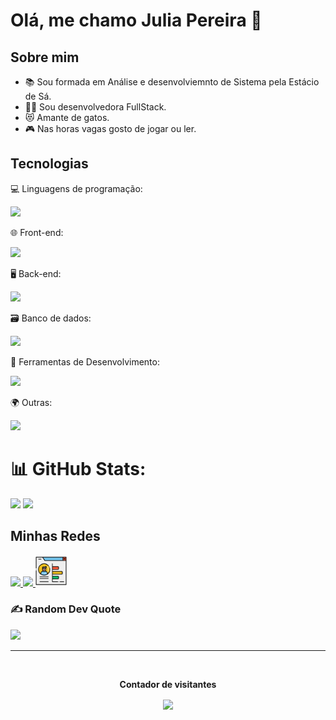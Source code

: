 <h1 style="display:flex; justify-content:space-between;">Olá, me chamo Julia Pereira 👋</h1>
  
## Sobre mim
- 📚 Sou formada em Análise e desenvolviemnto de Sistema pela Estácio de Sá.
- 👨‍💻 Sou desenvolvedora FullStack.
- 😻 Amante de gatos.
- 🎮 Nas horas vagas gosto de jogar ou ler.


## Tecnologias

  <p>
    <p>💻 Linguagens de programação:</p>
   <a href="https://skillicons.dev">
    <img src="https://skillicons.dev/icons?i=java,python,js,typescript" />
  </a>
</p>

  <p>
    <p>🌐 Front-end:</p>
   <a href="https://skillicons.dev">
    <img src="https://skillicons.dev/icons?i=react,html,css,nextjs,styledcomponents,tailwind" />
  </a>
  </p>
    <p>
    <p>🖥️ Back-end:</p>
   <a href="https://skillicons.dev">
    <img src="https://skillicons.dev/icons?i=nestjs,django,spring,express,nodejs,prisma" />
  </a>
  </p>
      <p>
    <p>🗃️ Banco de dados:</p>
   <a href="https://skillicons.dev">
    <img src="https://skillicons.dev/icons?i=mysql,postgresql" />
  </a>
  </p>
      <p>
    <p>🧰 Ferramentas de Desenvolvimento:</p>
   <a href="https://skillicons.dev">
    <img src="https://skillicons.dev/icons?i=vscode,github,figma,maven" />
  </a>
  </p>
      <p>
    <p>🌍 Outras:</p>
   <a href="https://skillicons.dev">
    <img src="https://skillicons.dev/icons?i=docker" />
  </a>
  </p>




# 📊 GitHub Stats:
![](https://github-readme-stats-zeta-dun-92.vercel.app/api?username=Julia-Teixeira&show_icons=true&theme=radical&hide_border=false&include_all_commits=true&count_private=true&card_width=400) 
![](https://github-readme-stats-zeta-dun-92.vercel.app/api/top-langs/?username=Julia-Teixeira&theme=radical&hide_border=false&include_all_commits=true&count_private=true&card_width=400)


## Minhas Redes
  <a href="https://instagram.com/juliapereirat">
    <img src="https://skillicons.dev/icons?i=instagram" />
  </a>
  <a href="https://linkedin.com/in/julia-pereira-teixeira">
    <img src="https://skillicons.dev/icons?i=linkedin" />
  </a>
  <a href="https://juliapereirateixeira.vercel.app/">
    <img src="img/portfolio-profissional.png" style="width: 50px"/>
  </a>



### ✍️ Random Dev Quote
![](https://quotes-github-readme.vercel.app/api?type=horizontal&theme=dark)

---
<div align="center">
 <br><p align="center"><b>Contador de visitantes</b></p>
 <p align="center"><img align="center" src="https://profile-counter.glitch.me/{juliapereirateixeira}/count.svg" /></p>
 <br>
</div>

 
